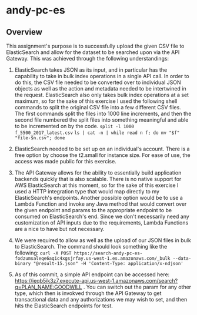 # andy-pc-es

## Overview
This assignment's purpose is to successfully upload the given CSV file to ElasticSearch and allow for the dataset to be searched upon via the API Gateway. This was achieved through the following understandings:

1. ElasticSearch takes JSON as its input, and in particular has the capability to take in bulk index operations in a single API call. In order to do this, the CSV file needed to be converted over to individual JSON objects as well as the action and metadata needed to be intertwined in the request. ElasticSearch also only takes bulk index operations at a set maximum, so for the sake of this exercise I used the following shell commands to split the original CSV file into a few different CSV files. The first commands split the files into 1000 line increments, and then the second file numbered the split files into something meaningful and able to be incremented on by the code.
`split -l 1000 f_5500_2017_latest.csv`
`ls | cat -n | while read n f; do mv "$f" "file-$n.csv"; done`

2. ElasticSearch needed to be set up on an individual's account. There is a free option by choose the t2.small for instance size. For ease of use, the access was made public for this exercise.

3. The API Gateway allows for the ability to essentially build application backends quickly that is also scalable. There is no native support for AWS ElasticSearch at this moment, so for the sake of this exercise I used a HTTP integration type that would map directly to my ElasticSearch's endpoints. Another possible option would be to use a Lambda Function and invoke any Java method that would convert over the given endpoint and params to the appropriate endpoint to be consumed on ElasticSearch's end. Since we don't necessarily need any customization of API inputs due to the requirements, Lambda Functions are a nice to have but not necessary.

4. We were required to allow as well as the upload of our JSON files in bulk to ElasticSearch. The command should look something like the following:
`curl -X POST https://search-andy-pc-es-fodzumsaleqe6aqic4xgsjrfay.us-west-1.es.amazonaws.com/_bulk --data-binary "@result-15.json" -H 'Content-Type: application/x-ndjson'`

5. As of this commit, a simple API endpoint can be accessed here: https://ieqb5ik3z7.execute-api.us-west-1.amazonaws.com/search?q=PLAN_NAME:GOODWILL . You can switch out the param for any other type, which then is invokved through the API Gateway to get transactional data and any authorizations we may wish to set, and then hits the ElasticSearch endpoints for test.
